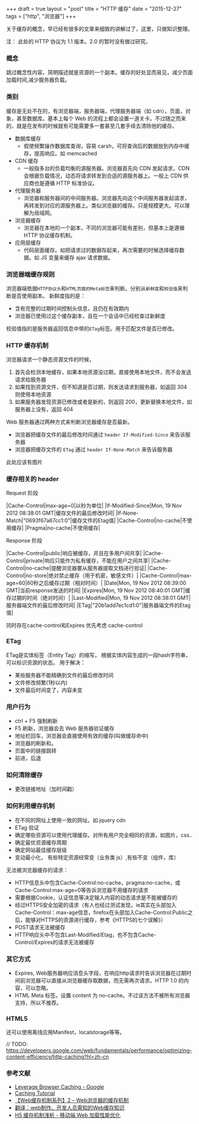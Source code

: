 +++
draft = true
layout = "post"
title = "HTTP 缓存"
date = "2015-12-27"
tags = ["http", "浏览器"]
+++

关于缓存的概念，早已经有很多的文章来细致的讲解过了，这里，只做知识整理。

注： 此处的 HTTP 协议为 1.1 版本。2.0 的暂时没有做过研究。

### 概念
跳过概念性内容。简明描述就是资源的一个副本。缓存的好处显而易见，减少页面加载时间,减少服务器负载。

### 类别
缓存是无处不在的，有浏览器端，服务器端，代理服务器端（如 cdn），页面，对象，甚至数据库。基本上每个 Web 的流程上都会设置一道关卡。不过随之而来的，就是在发布的时候就有可能需要多一套甚至几套手续去清除他的缓存。

* 数据库缓存
	- 假使频繁操作数据库查询，容易 carsh，可将查询后的数据放到内存中缓存，提高响应。如 memcached
* CDN 缓存
	- 一般指多台的负载均衡的源服务器。浏览器首先向 CDN 发起请求，CDN 会根据负载情况，动态将请求转发到合适的源服务器上。一般上 CDN 供应商也是遵循 HTTP 标准协议。
* 代理服务器
	- 浏览器和服务器间的中间服务器。浏览器先向这个中间服务器发起请求，再转发到对应的源服务器上。类似浏览器的缓存。只是规模更大。可以理解为局域网。
* 浏览器缓存
	- 浏览器在本地的一个副本，不同的浏览器可能有差别，但基本上是遵循 HTTP 协议缓存机制。
* 应用层缓存
	- 代码层面缓存。如把请求过的数据存起来，再次需要的时候选择缓存数据。如 JS 变量来缓存 ajax 请求数据。

### 浏览器端缓存规则
浏览器端依据`HTTP协议头`和`HTML页面的Meta标签`来判断。分别从`新鲜度`和`校验值`来判断是否使用副本。
新鲜度指的是：
* 含有完整的过期时间控制头信息，且仍在有效期内
* 浏览器已使用过这个缓存副本，且在一个会话中已经检查过新鲜度

校验值指的是服务器返回信息中带的`ETag`标签。用于匹配文件是否已修改。

### HTTP 缓存机制
浏览器请求一个静态资源文件的时候，
1. 首先会检测本地缓存，如果本地资源没过期，直接使用本地文件，而不会发送请求给服务器
2. 如果找到资源文件，但不知道是否过期，则发送请求到服务器，如返回 304 则使用本地资源
3. 如果服务器发现资源已修改或者是新的，则返回 200，更新替换本地文件，如服务器上没有，返回 404

Web 服务器通过两种方式来判断浏览器缓存是否最新。

* 浏览器把缓存文件的最后修改时间通过 `header If-Modified-Since` 来告诉服务器
* 浏览器把缓存文件的 `ETag` 通过 `header If-None-Match` 来告诉服务器

此处应该有图片

### 缓存相关的 header
Request 阶段

|Cache-Control|max-age=0|以秒为单位|
|If-Modified-Since|Mon, 19 Nov 2012 08:38:01 GMT|缓存文件的最后修改时间|
|If-None-Match|"0693f67a67cc1:0"|缓存文件的Etag值|
|Cache-Control|no-cache|不使用缓存|
|Pragma|no-cache|不使用缓存|

Response 阶段

|Cache-Control|public|响应被缓存，并且在多用户间共享|
|Cache-Control|private|响应只能作为私有缓存，不能在用户之间共享|
|Cache-Control|no-cache|提醒浏览器要从服务器提取文档进行验证|
|Cache-Control|no-store|绝对禁止缓存（用于机密，敏感文件）|
|Cache-Control|max-age=60|60秒之后缓存过期（相对时间）|
|Date|Mon, 19 Nov 2012 08:39:00 GMT|当前response发送的时间|
|Expires|Mon, 19 Nov 2012 08:40:01 GMT|缓存过期的时间（绝对时间）|
|Last-Modified|Mon, 19 Nov 2012 08:38:01 GMT|服务器端文件的最后修改时间|
|ETag|"20b1add7ec1cd1:0"|服务器端文件的Etag值|

同时存在cache-control和Expires 优先考虑 cache-control

### ETag
ETag是实体标签（Entity Tag）的缩写， 根据实体内容生成的一段hash字符串，可以标识资源的状态。
用于解决：
* 某些服务器不能精确到文件的最后修改时间
* 文件修改频繁(1秒以内)
* 文件最后时间变了，内容未变

### 用户行为
* ctrl + F5 强制刷新
* F5 刷新，浏览器会去 Web 服务器验证缓存
* 地址栏回车，浏览器会直接使用有效的缓存(叫做缓存命中)
* 浏览器的刷新和。
* 页面中的链接跳转
* 前进，后退

### 如何清除缓存
* 更改链接地址（加时间戳）

### 如何利用缓存机制
* 在不同的网址上使用一致的网址。如 jquery cdn
* ETag 验证
* 确定哪些资源可以使用代理缓存。对所有用户完全相同的资源，如图片，css..
* 确定最优资源缓存周期
* 确定网站最佳缓存层级
* 变动最小化， 有些特定资源经常变（业务类 js）,有些不变（组件，库）

无法被浏览器缓存的请求：
* HTTP信息头中包含Cache-Control:no-cache，pragma:no-cache，或Cache-Control:max-age=0等告诉浏览器不用缓存的请求
* 需要根据Cookie，认证信息等决定输入内容的动态请求是不能被缓存的
* 经过HTTPS安全加密的请求（有人也经过测试发现，ie其实在头部加入Cache-Control：max-age信息，firefox在头部加入Cache-Control:Public之后，能够对HTTPS的资源进行缓存，参考《HTTPS的七个误解》）
* POST请求无法被缓存
* HTTP响应头中不包含Last-Modified/Etag，也不包含Cache-Control/Expires的请求无法被缓存

### 其它方式
* Expires, Web服务器响应消息头字段，在响应http请求时告诉浏览器在过期时间前浏览器可以直接从浏览器缓存取数据，而无需再次请求。HTTP 1.0 的内容，可以忽略。
* HTML Meta 标签。设置 content 为 no-cache。不过该方法不被所有浏览器支持，所以不推荐。

### HTML5
还可以使用离线应用Manifest，localstorage等等。

// TODO: https://developers.google.com/web/fundamentals/performance/optimizing-content-efficiency/http-caching?hl=zh-cn

### 参考文献
* [Leverage Browser Caching - Google][1]
* [Caching Tutorial][2]
* [【Web缓存机制系列】2 – Web浏览器的缓存机制][3]
* [翻译：web制作、开发人员需知的Web缓存知识][4]
* [H5 缓存机制浅析 - 移动端 Web 加载性能优化][5]

[1]:	https://developers.google.com/speed/docs/insights/LeverageBrowserCaching
[2]:	https://www.mnot.net/cache_docs/
[3]:	http://www.alloyteam.com/2012/03/web-cache-2-browser-cache/
[4]:	http://www.zhangxinxu.com/wordpress/2013/05/caching-tutorial-for-web-authors-and-webmasters/
[5]:	http://segmentfault.com/a/1190000004132566